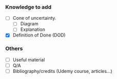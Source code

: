 ### Knowledge to add

- [ ] Cone of uncertainty.
    - [ ] Diagram
    - [ ] Explanation
- [X] Definition of Done (DOD)

### Others

- [ ] Useful material
- [ ] Q/A
- [ ] Bibliography/credits (Udemy course, articles...) 